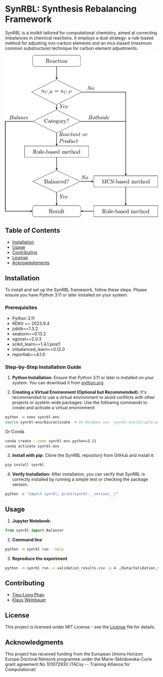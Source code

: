 # SynRBL: Synthesis Rebalancing Framework

SynRBL is a toolkit tailored for computational chemistry, aimed at correcting imbalances in chemical reactions. It employs a dual strategy: a rule-based method for adjusting non-carbon elements and an mcs-based (maximum common substructure) technique for carbon element adjustments.

![screenshot](./Docs/Images/Flowchart.png)


## Table of Contents
- [Installation](#installation)
- [Usage](#usage)
- [Contributing](#contributing)
- [License](#license)
- [Acknowledgments](#acknowledgments)


## Installation

To install and set up the SynRBL framework, follow these steps. Please ensure you have Python 3.11 or later installed on your system.

### Prerequisites

- Python 3.11
- RDKit == 2023.9.4
- joblib==1.3.2
- seaborn==0.13.2
- xgoost==2.0.3
- scikit_learn==1.4.1.post1
- imbalanced_learn==0.12.0
- reportlab==4.1.0


### Step-by-Step Installation Guide

1. **Python Installation:**
  Ensure that Python 3.11 or later is installed on your system. You can download it from [python.org](https://www.python.org/downloads/).

2. **Creating a Virtual Environment (Optional but Recommended):**
  It's recommended to use a virtual environment to avoid conflicts with other projects or system-wide packages. Use the following commands to create and activate a virtual environment:

  ```bash
  python -m venv synrbl-env
  source synrbl-env/bin/activate  # On Windows use `synrbl-env\Scripts\activate`
  ```
  Or Conda

  ```bash
  conda create --name synrbl-env python=3.11
  conda activate synrbl-env
  ```

3. **Install with pip:**
  Clone the SynRBL repository from GitHub and install it:

  ```bash
  pip install synrbl
  ```

4. **Verify Installation:**
  After installation, you can verify that SynRBL is correctly installed by running a simple test or checking the package version.

  ```python
  python -c "import synrbl; print(synrbl.__version__)"
  ```

## Usage
1. **Jupyter Notebook:**
  ```python
  from synrbl import Balancer
  ```
2. **Command line**
  ```bash
  python -m synrbl run --help
  ```

3. **Reproduce the experiment**
  ```bash
  python -m synrbl run -o validation_results.csv -p 4 ./Data/Validation_set/validation_set.csv
  ```

## Contributing
- [Tieu-Long Phan](https://tieulongphan.github.io/)
- [Klaus Weinbauer](https://github.com/klausweinbauer)

## License

This project is licensed under MIT License - see the [License](LICENSE) file for details.

## Acknowledgments

This project has received funding from the European Unions Horizon Europe Doctoral Network programme under the Marie-Skłodowska-Curie grant agreement No 101072930 (TACsy -- Training Alliance for Computational)
